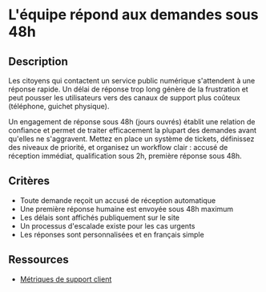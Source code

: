 # L'équipe répond aux demandes sous 48h

## Description

Les citoyens qui contactent un service public numérique s'attendent à une
réponse rapide. Un délai de réponse trop long génère de la frustration et
peut pousser les utilisateurs vers des canaux de support plus coûteux
(téléphone, guichet physique).

Un engagement de réponse sous 48h (jours ouvrés) établit une relation de
confiance et permet de traiter efficacement la plupart des demandes avant
qu'elles ne s'aggravent. Mettez en place un système de tickets, définissez
des niveaux de priorité, et organisez un workflow clair : accusé de réception
immédiat, qualification sous 2h, première réponse sous 48h.

## Critères

- Toute demande reçoit un accusé de réception automatique
- Une première réponse humaine est envoyée sous 48h maximum
- Les délais sont affichés publiquement sur le site
- Un processus d'escalade existe pour les cas urgents
- Les réponses sont personnalisées et en français simple

## Ressources

- [Métriques de support client](https://blog.crisp.chat/customer-support-metrics/)
